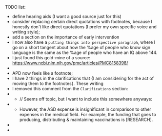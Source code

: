 TODO list:
* define hearing aids (I want a good source just for this)
* consider replacing certain direct quotations with footnotes, because I honestly don't like direct quotations (I prefer my own specific voice and writing style);
* add a section on the importance of early intervention
* I now also have a `putting things into perspective paragraph`, where I go on a short tangent about how the %age of people who know sign language is the same as the %age of people who have an IQ above 144.
* I just found this gold-mine of a source: https://www.ncbi.nlm.nih.gov/pmc/articles/PMC8158398/
* 
* APD now feels like a footnote;
* I have 2 things in the clarifications that {I am considering for the act of moving them to the footnotes}. These writing
* I removed this comment from the `Clarifications` section:
* * // Seems off topic, but I want to include this somewhere anyways:
* * However, the ASD expense is insignificant in comparison to other expenses in the medical field. For example, the funding that goes to producing, distributing & maintaining vaccinations is [RESEARCH].
* 
* 




